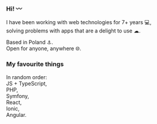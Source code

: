 ### Hi! 〰

I have been working with web technologies for 7+ years 💻,  
solving problems with apps that are a delight to use ☁.  

Based in Poland ⚓.  
Open for anyone, anywhere 🌐.

### My favourite things
In random order:  
JS + TypeScript,  
PHP,  
Symfony,  
React,  
Ionic,  
Angular.  
